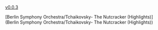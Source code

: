 [v0.0.3](https://github.com/littleflute/m53/edit/master/README.md)

[Berlin Symphony Orchestra/Tchaikovsky- The Nutcracker (Highlights)](Berlin Symphony Orchestra/Tchaikovsky- The Nutcracker (Highlights))
